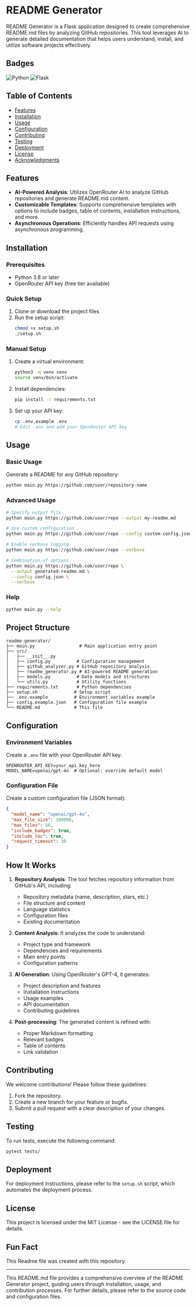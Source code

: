 # README Generator

README Generator is a Flask application designed to create comprehensive README.md files by analyzing GitHub repositories. This tool leverages AI to generate detailed documentation that helps users understand, install, and utilize software projects effectively.

## Badges

![Python](https://img.shields.io/badge/Python-100%25-blue)
![Flask](https://img.shields.io/badge/Flask-Application-green)

## Table of Contents

- [Features](#features)
- [Installation](#installation)
- [Usage](#usage)
- [Configuration](#configuration)
- [Contributing](#contributing)
- [Testing](#testing)
- [Deployment](#deployment)
- [License](#license)
- [Acknowledgments](#acknowledgments)

## Features

- **AI-Powered Analysis**: Utilizes OpenRouter AI to analyze GitHub repositories and generate README.md content.
- **Customizable Templates**: Supports comprehensive templates with options to include badges, table of contents, installation instructions, and more.
- **Asynchronous Operations**: Efficiently handles API requests using asynchronous programming.

## Installation

### Prerequisites

- Python 3.8 or later
- OpenRouter API key (free tier available)

### Quick Setup

1. Clone or download the project files
2. Run the setup script:
   ```bash
   chmod +x setup.sh
   ./setup.sh
   ```

### Manual Setup

1. Create a virtual environment:
   ```bash
   python3 -m venv venv
   source venv/bin/activate
   ```

2. Install dependencies:
   ```bash
   pip install -r requirements.txt
   ```

3. Set up your API key:
   ```bash
   cp .env.example .env
   # Edit .env and add your OpenRouter API key
   ```

## Usage

### Basic Usage

Generate a README for any GitHub repository:

```bash
python main.py https://github.com/user/repository-name
```

### Advanced Usage

```bash
# Specify output file
python main.py https://github.com/user/repo --output my-readme.md

# Use custom configuration
python main.py https://github.com/user/repo --config custom-config.json

# Enable verbose logging
python main.py https://github.com/user/repo --verbose

# Combination of options
python main.py https://github.com/user/repo \
  --output generated-readme.md \
  --config config.json \
  --verbose
```

### Help

```bash
python main.py --help
```

## Project Structure

```
readme-generator/
├── main.py                 # Main application entry point
├── src/
│   ├── __init__.py
│   ├── config.py          # Configuration management
│   ├── github_analyzer.py # GitHub repository analysis
│   ├── readme_generator.py # AI-powered README generation
│   ├── models.py          # Data models and structures
│   └── utils.py           # Utility functions
├── requirements.txt       # Python dependencies
├── setup.sh              # Setup script
├── .env.example          # Environment variables example
├── config.example.json   # Configuration file example
└── README.md             # This file
```

## Configuration

### Environment Variables

Create a `.env` file with your OpenRouter API key:

```env
OPENROUTER_API_KEY=your_api_key_here
MODEL_NAME=openai/gpt-4o  # Optional: override default model
```

### Configuration File

Create a custom configuration file (JSON format):

```json
{
  "model_name": "openai/gpt-4o",
  "max_file_size": 100000,
  "max_files": 50,
  "include_badges": true,
  "include_toc": true,
  "request_timeout": 30
}
```

## How It Works

1. **Repository Analysis**: The tool fetches repository information from GitHub's API, including:
   - Repository metadata (name, description, stars, etc.)
   - File structure and content
   - Language statistics
   - Configuration files
   - Existing documentation

2. **Content Analysis**: It analyzes the code to understand:
   - Project type and framework
   - Dependencies and requirements
   - Main entry points
   - Configuration patterns

3. **AI Generation**: Using OpenRouter's GPT-4, it generates:
   - Project description and features
   - Installation instructions
   - Usage examples
   - API documentation
   - Contributing guidelines

4. **Post-processing**: The generated content is refined with:
   - Proper Markdown formatting
   - Relevant badges
   - Table of contents
   - Link validation

## Contributing

We welcome contributions! Please follow these guidelines:

1. Fork the repository.
2. Create a new branch for your feature or bugfix.
3. Submit a pull request with a clear description of your changes.

## Testing

To run tests, execute the following command:

```bash
pytest tests/
```

## Deployment

For deployment instructions, please refer to the `setup.sh` script, which automates the deployment process.

## License

This project is licensed under the MIT License - see the LICENSE file for details.


## Fun Fact

This Readme file was created with this repository.

---

This README.md file provides a comprehensive overview of the README Generator project, guiding users through installation, usage, and contribution processes. For further details, please refer to the source code and configuration files.

